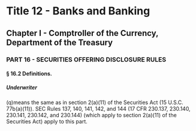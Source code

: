 
# Title 12 - Banks and Banking
## Chapter I - Comptroller of the Currency, Department of the Treasury
### PART 16 - SECURITIES OFFERING DISCLOSURE RULES
#### § 16.2 Definitions.
##### Underwriter

(q)means the same as in section 2(a)(11) of the Securities Act (15 U.S.C. 77b(a)(11)). SEC Rules 137, 140, 141, 142, and 144 (17 CFR 230.137, 230.140, 230.141, 230.142, and 230.144) (which apply to section 2(a)(11) of the Securities Act) apply to this part.
